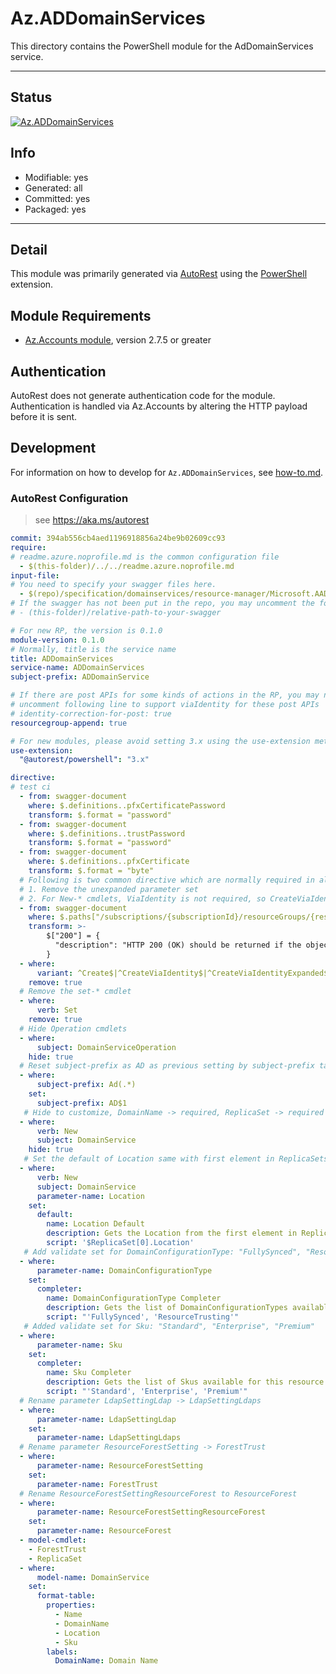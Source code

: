 <!-- region Generated -->
# Az.ADDomainServices
This directory contains the PowerShell module for the AdDomainServices service.

---
## Status
[![Az.ADDomainServices](https://img.shields.io/powershellgallery/v/Az.ADDomainServices.svg?style=flat-square&label=Az.ADDomainServices "Az.ADDomainServices")](https://www.powershellgallery.com/packages/Az.ADDomainServices/)

## Info
- Modifiable: yes
- Generated: all
- Committed: yes
- Packaged: yes

---
## Detail
This module was primarily generated via [AutoRest](https://github.com/Azure/autorest) using the [PowerShell](https://github.com/Azure/autorest.powershell) extension.

## Module Requirements
- [Az.Accounts module](https://www.powershellgallery.com/packages/Az.Accounts/), version 2.7.5 or greater

## Authentication
AutoRest does not generate authentication code for the module. Authentication is handled via Az.Accounts by altering the HTTP payload before it is sent.

## Development
For information on how to develop for `Az.ADDomainServices`, see [how-to.md](how-to.md).
<!-- endregion -->

### AutoRest Configuration
> see https://aka.ms/autorest

``` yaml
commit: 394ab556cb4aed1196918856a24be9b02609cc93
require:
# readme.azure.noprofile.md is the common configuration file
  - $(this-folder)/../../readme.azure.noprofile.md
input-file:
# You need to specify your swagger files here.
  - $(repo)/specification/domainservices/resource-manager/Microsoft.AAD/stable/2020-01-01/domainservices.json
# If the swagger has not been put in the repo, you may uncomment the following line and refer to it locally
# - (this-folder)/relative-path-to-your-swagger 

# For new RP, the version is 0.1.0
module-version: 0.1.0
# Normally, title is the service name
title: ADDomainServices
service-name: ADDomainServices
subject-prefix: ADDomainService

# If there are post APIs for some kinds of actions in the RP, you may need to 
# uncomment following line to support viaIdentity for these post APIs
# identity-correction-for-post: true
resourcegroup-append: true

# For new modules, please avoid setting 3.x using the use-extension method and instead, use 4.x as the default option
use-extension:
  "@autorest/powershell": "3.x"

directive:
# test ci
  - from: swagger-document
    where: $.definitions..pfxCertificatePassword
    transform: $.format = "password"
  - from: swagger-document
    where: $.definitions..trustPassword
    transform: $.format = "password"
  - from: swagger-document
    where: $.definitions..pfxCertificate
    transform: $.format = "byte"
  # Following is two common directive which are normally required in all the RPs
  # 1. Remove the unexpanded parameter set
  # 2. For New-* cmdlets, ViaIdentity is not required, so CreateViaIdentityExpanded is removed as well
  - from: swagger-document
    where: $.paths["/subscriptions/{subscriptionId}/resourceGroups/{resourceGroupName}/providers/Microsoft.AAD/domainServices/{domainServiceName}"].delete.responses
    transform: >-
        $["200"] = {
          "description": "HTTP 200 (OK) should be returned if the object exists and was deleted successfully."
        }
  - where:
      variant: ^Create$|^CreateViaIdentity$|^CreateViaIdentityExpanded$|^Update$|^UpdateViaIdentity$
    remove: true
  # Remove the set-* cmdlet
  - where:
      verb: Set
    remove: true
  # Hide Operation cmdlets
  - where:
      subject: DomainServiceOperation
    hide: true
  # Reset subject-prefix as AD as previous setting by subject-prefix tag converts AD to Ad
  - where:
      subject-prefix: Ad(.*)
    set: 
      subject-prefix: AD$1
   # Hide to customize, DomainName -> required, ReplicaSet -> required
  - where:
      verb: New
      subject: DomainService
    hide: true
   # Set the default of Location same with first element in ReplicaSets so that it can keep as optional
  - where:
      verb: New
      subject: DomainService      
      parameter-name: Location
    set:
      default:
        name: Location Default
        description: Gets the Location from the first element in ReplicaSets.
        script: '$ReplicaSet[0].Location'
   # Add validate set for DomainConfigurationType: "FullySynced", "ResourceTrusting"
  - where:
      parameter-name: DomainConfigurationType
    set:
      completer:
        name: DomainConfigurationType Completer
        description: Gets the list of DomainConfigurationTypes available for this resource.
        script: "'FullySynced', 'ResourceTrusting'"
   # Added validate set for Sku: "Standard", "Enterprise", "Premium"
  - where:
      parameter-name: Sku
    set:
      completer:
        name: Sku Completer
        description: Gets the list of Skus available for this resource.
        script: "'Standard', 'Enterprise', 'Premium'"
  # Rename parameter LdapSettingLdap -> LdapSettingLdaps
  - where:
      parameter-name: LdapSettingLdap
    set:
      parameter-name: LdapSettingLdaps
  # Rename parameter ResourceForestSetting -> ForestTrust
  - where:
      parameter-name: ResourceForestSetting
    set:
      parameter-name: ForestTrust
  # Rename ResourceForestSettingResourceForest to ResourceForest
  - where:
      parameter-name: ResourceForestSettingResourceForest
    set:
      parameter-name: ResourceForest
  - model-cmdlet:
    - ForestTrust
    - ReplicaSet
  - where:
      model-name: DomainService
    set:
      format-table:
        properties:
          - Name
          - DomainName
          - Location
          - Sku
        labels:
          DomainName: Domain Name
```
